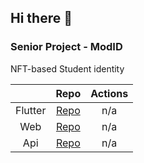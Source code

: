 ## Hi there 👋

### Senior Project - ModID
NFT-based Student identity

||Repo|Actions|
|:---:|:---:|:---:|
|Flutter|[Repo](https://github.com/gkana19/mod-id-ui)|n/a|
|Web|[Repo]()|n/a|
|Api|[Repo](https://github.com/CPE-Silent/mod-id-api)|n/a|
